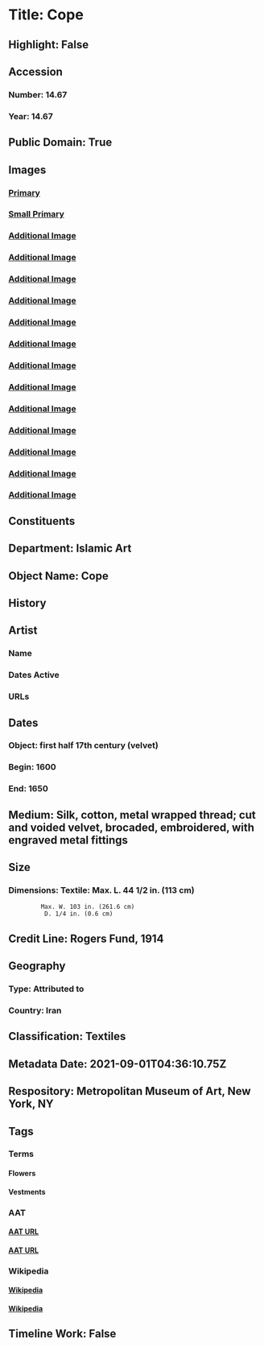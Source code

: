 # Title: Cope
## Highlight: False
## Accession
### Number: 14.67
### Year: 14.67
## Public Domain: True
## Images
### [Primary](https://images.metmuseum.org/CRDImages/is/original/DP218716.jpg)
### [Small Primary](https://images.metmuseum.org/CRDImages/is/web-large/DP218716.jpg)
### [Additional Image](https://images.metmuseum.org/CRDImages/is/original/23050.jpg)
### [Additional Image](https://images.metmuseum.org/CRDImages/is/original/23073.jpg)
### [Additional Image](https://images.metmuseum.org/CRDImages/is/original/wb-14.67.JPG)
### [Additional Image](https://images.metmuseum.org/CRDImages/is/original/wb-14.67b.JPG)
### [Additional Image](https://images.metmuseum.org/CRDImages/is/original/wb-14.67c.JPG)
### [Additional Image](https://images.metmuseum.org/CRDImages/is/original/wb-14.67d.JPG)
### [Additional Image](https://images.metmuseum.org/CRDImages/is/original/DP218717.jpg)
### [Additional Image](https://images.metmuseum.org/CRDImages/is/original/DP218718.jpg)
### [Additional Image](https://images.metmuseum.org/CRDImages/is/original/DP218719.jpg)
### [Additional Image](https://images.metmuseum.org/CRDImages/is/original/DP218720.jpg)
### [Additional Image](https://images.metmuseum.org/CRDImages/is/original/DP218721.jpg)
### [Additional Image](https://images.metmuseum.org/CRDImages/is/original/DP218722.jpg)
### [Additional Image](https://images.metmuseum.org/CRDImages/is/original/DP218723.jpg)
## Constituents
## Department: Islamic Art
## Object Name: Cope
## History
## Artist
### Name
### Dates Active
### URLs
## Dates
### Object: first half 17th century (velvet)
### Begin: 1600
### End: 1650
## Medium: Silk, cotton, metal wrapped thread; cut and voided velvet, brocaded, embroidered, with engraved metal fittings
## Size
### Dimensions: Textile: Max. L. 44 1/2 in. (113 cm)
             Max. W. 103 in. (261.6 cm)
              D. 1/4 in. (0.6 cm)
## Credit Line: Rogers Fund, 1914
## Geography
### Type: Attributed to
### Country: Iran
## Classification: Textiles
## Metadata Date: 2021-09-01T04:36:10.75Z
## Respository: Metropolitan Museum of Art, New York, NY
## Tags
### Terms
#### Flowers
#### Vestments
### AAT
#### [AAT URL](http://vocab.getty.edu/page/aat/300132399)
#### [AAT URL](http://vocab.getty.edu/page/aat/300210450)
### Wikipedia
#### [Wikipedia]()
#### [Wikipedia]()
## Timeline Work: False